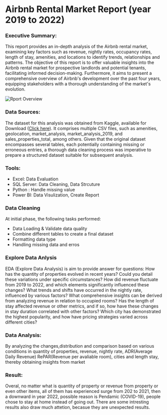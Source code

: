 # Airbnb Rental Market Report (year 2019 to 2022)

### Executive Summary:
This report provides an in-depth analysis of the Airbnb rental market, examining key factors such as revenue, nightly rates, occupancy rates, length of stay, amenities, and locations to identify trends, 
relationships and patterns. The objective of this report is to offer valuable insights into the Airbnb rental market for prospective landlords and potential tenants, facilitating informed decision-making. 
Furthermore, it aims to present a comprehensive overview of Airbnb's development over the past four years, equipping stakeholders with a thorough understanding of the market's evolution.

![Rport Overview](https://github.com/WeiWanger/Airbnd_Rental_Report-Excel-SQL-Power-BI-/assets/94071380/e6f2b0cd-ddea-48d1-90cb-3efe503757bf)

### Data Sources:
The dataset for this analysis was obtained from Kaggle, available for Download ([Click here](https://www.kaggle.com/datasets/computingvictor/zillow-market-analysis-and-real-estate-sales-data)). It comprises multiple CSV files, such as amenities, geolocation, market_analysis, market_analysis_2019, and sales_properties_total, among others. Given that the original dataset encompasses several tables, each potentially containing missing or erroneous entries, a thorough data cleaning process was imperative to prepare a structured dataset suitable for subsequent analysis.

### Tools:
- Excel: Data Evaluation
- SQL Server: Data Cleaning, Data Strcuture
- Python : Handle missing value
- Power BI: Data Visulization, Create Report

### Data Cleaning
 At initial phase, the following tasks performed:
 - Data Loading & Validate data quality
 - Combine different tables to create a final dataset
 - Formatting data type
 - Handling missing data and erros

### Explore Data Anlysis
EDA (Explore Data Analysis) is aim to provide answer for questions:
How has the quantity of properties evolved in recent years? Could you detail these variations under specific circumstances?
How did revenue fluctuate from 2019 to 2022, and which elements significantly influenced these changes?
What trends and shifts have occurred in the nightly rate, influenced by various factors?
What comprehensive insights can be derived from analyzing revenue in relation to occupied rooms?
Has the length of stay affected revenue or other metrics, and if so, how have these changes in stay duration correlated with other factors?
Which city has demonstrated the highest popularity, and how have pricing strategies varied across different cities?

### Data Analysis:
By analyzing the changes,distribution and comparison based on various conditions in quantity of properties, revenue, nightly rate, ADR(Average Daily Revenue) RePAR(Revenue per avaliable room), cities and length stay, thereby obtaining insights from market

### Result:
Overal, no matter what is quantity of property or revenue from property or even other items, all of them has experienced surge from 202 to 2021, then a downward in year 2022, possible reason is Pendamic (COVID-19), people chose to stay at home instead of going out. There are some intresting results also draw much attetion, becasue they are unexpected results.   
